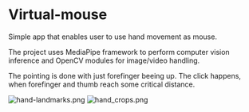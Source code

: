 # Virtual-mouse
Simple app that enables user to use hand movement as mouse.

The project uses MediaPipe framework to perform computer vision inference and OpenCV modules for image/video handling.

The pointing is done with just forefinger beeing up. 
The click happens, when forefinger and thumb reach some critical distance.

![hand-landmarks.png](..%2Fhand-landmarks.png)
![hand_crops.png](..%2Fhand_crops.png)